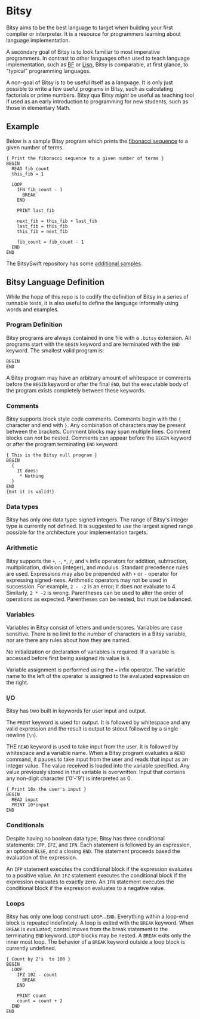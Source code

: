 # Bitsy

Bitsy aims to be the best language to target when building your
first compiler or interpreter. It is a resource for programmers learning about
language implementation.

A secondary goal of Bitsy is to look familiar to most imperative
programmers. In contrast to other languages often used to teach language implementation,
such as [BF](https://en.wikipedia.org/wiki/Brainfuck) or
[Lisp](https://en.wikipedia.org/wiki/Lisp_(programming_language)),
Bitsy is comparable, at first glance, to "typical" programming
languages.

A non-goal of Bitsy is to be useful itself as a language. It is only just
possible to write a few useful programs in Bitsy, such as calculating
factorials or prime numbers.  Bitsy qua Bitsy *might* be useful as teaching tool
if used as an early introduction to programming for new students, such as
those in elementary Math.

## Example

Below is a sample Bitsy program which prints the
[fibonacci sequence](https://en.wikipedia.org/wiki/Fibonacci_number)
to a given number of terms.

```bitsy
{ Print the fibonacci sequence to a given number of terms }
BEGIN
  READ fib_count
  this_fib = 1

  LOOP
    IFN fib_count - 1
      BREAK
    END

    PRINT last_fib

    next_fib = this_fib + last_fib
    last_fib = this_fib
    this_fib = next_fib

    fib_count = fib_count - 1
  END
END
```

The BitsySwift repository has some
[additional samples](https://github.com/apbendi/bitsy-swift/tree/master/samples).

## Bitsy Language Definition

While the hope of this repo is to codify the definition of Bitsy in a series of
runnable tests, it is also useful to define the language informally using words
and examples.

### Program Definition

Bitsy programs are always contained in one file with a `.bitsy` extension.
All programs start with the `BEGIN` keyword and are terminated with the
`END` keyword. The smallest valid program is:

```bitsy
BEGIN
END
```

A Bitsy program may have an arbitrary amount of whitespace or comments before
the `BEGIN` keyword or after the final `END`, but the executable body of the program
exists completely between these keywords.

### Comments

Bitsy supports block style code comments. Comments begin with the `{` character
and end with `}`. Any combination of characters may be present between the brackets.
Comment blocks may span multiple lines. Comment blocks can *not* be nested.
Comments can appear before the `BEGIN` keyword or after the program terminating
`END` keyword.

```bitsy
{ This is the Bitsy null program }
BEGIN
  {
    It does:
     * Nothing
  }
END
{But it is valid!}
```

### Data types

Bitsy has only one data type: signed integers. The range of
Bitsy's integer type is currently not defined. It is suggested to use the largest
signed range possible for the architecture your implementation targets.

### Arithmetic

Bitsy supports the `+`, `-`, `*`, `/`, and `%` infix operators for addition, subtraction,
multiplication, division (integer), and modulus. Standard precedence rules are used.
Expressions may also be prepended with `+` or `-` operator for expressing signed-ness.
Arithmetic operators may not be used in succession. For example, `2 - -2` is an
error; it does *not* evaluate to 4. Similarly, `2 * -2` is wrong. Parentheses can be
used to alter the order of operations as expected. Parentheses can be nested, but must
be balanced.

### Variables

Variables in Bitsy consist of letters and underscores. Variables are case sensitive.
There is no limit to the number of characters in a Bitsy variable, nor are there any
rules about how they are named.

No initialization or declaration of variables is required. If a variable is accessed
before first being assigned its value is `0`.

Variable assignment is performed using the `=` infix operator. The variable name
to the left of the operator is assigned to the evaluated expression on the right.

### I/O

Bitsy has two built in keywords for user input and output.

The `PRINT` keyword is used for output. It is followed by whitespace and any
valid expression and the result is output to stdout followed by a
single newline (`\n`).

THE `READ` keyword is used to take input from the user. It is followed by whitespace
and a variable name. When a Bitsy program evaluates a `READ` command, it pauses
to take input from the user and reads that input as an integer value. The value
received is loaded into the variable specified. Any value previously stored in
that variable is overwritten. Input that contains any non-digit character ('0'-'9')
is interpreted as 0.

```bitsy
{ Print 10x the user's input }
BEGIN
  READ input
  PRINT 10*input
END
```

### Conditionals

Despite having no boolean data type, Bitsy has three conditional statements:
`IFP`, `IFZ`, and `IFN`. Each statement is followed by an expression, an
optional `ELSE`, and a closing `END`. The statement
proceeds based the evaluation of the expression.

An `IFP` statement executes the conditional block
if the expression evaluates to a positive value. An `IFZ` statement executes the
conditional block if the expression evaluates to exactly zero. An `IFN` statement
executes the conditional block if the expression evaluates to a negative value.

### Loops

Bitsy has only one loop construct: `LOOP`...`END`. Everything within a loop-end
block is repeated indefinitely. A loop is exited with the `BREAK` keyword.
When `BREAK` is evaluated, control moves from the break statement to the terminating
`END` keyword. `LOOP` blocks may be nested. A `BREAK` exits only the inner most loop.
The behavior of a `BREAK` keyword outside a loop block is currently undefined.

```bitsy
{ Count by 2's  to 100 }
BEGIN
  LOOP
    IFZ 102 - count
      BREAK
    END

    PRINT count
    count = count + 2
  END
END
```
